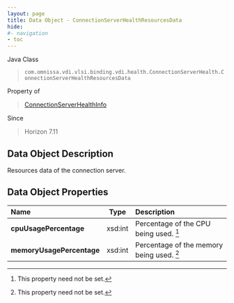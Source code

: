 ```yaml
---
layout: page
title: Data Object - ConnectionServerHealthResourcesData
hide:
#- navigation
- toc
---
```






Java Class
> `com.omnissa.vdi.vlsi.binding.vdi.health.ConnectionServerHealth.ConnectionServerHealthResourcesData`

Property of
> [ConnectionServerHealthInfo](vdi.health.ConnectionServerHealth.ConnectionServerHealthInfo.md#field_detail)

Since
> Horizon 7.11


## Data Object Description

Resources data of the connection server.

## Data Object Properties

 Name | Type | Description
:---|:---:|:---
**cpuUsagePercentage**|  xsd:int|  Percentage of the CPU being used. [^1]
**memoryUsagePercentage**|  xsd:int|  Percentage of the memory being used. [^1]


 


[^1]: This property need not be set.